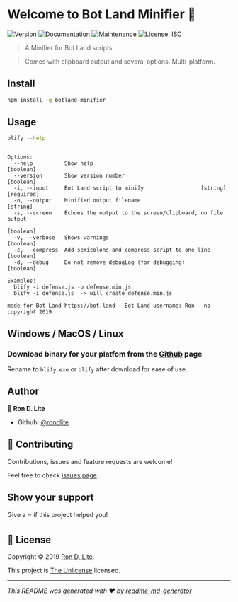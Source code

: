 # Welcome to Bot Land Minifier 👋
![Version](https://img.shields.io/badge/version-2.1.4-blue.svg?cacheSeconds=2592000)
[![Documentation](https://img.shields.io/badge/documentation-yes-brightgreen.svg)](https://github.com/rondlite/botland-minifier#readme)
[![Maintenance](https://img.shields.io/badge/Maintained%3F-yes-green.svg)](https://github.com/rondlite/botland-minifier/graphs/commit-activity)
[![License: ISC](https://img.shields.io/github/license/rondlite/minifier)](https://github.com/rondlite/botland-minifier/blob/master/LICENSE)

> A Minifier for Bot Land scripts

> Comes with clipboard output and several options. Multi-platform.

## Install

```sh
npm install -g botland-minifier
```

## Usage

```sh
blify --help
```


```

Options:
  --help          Show help                                            [boolean]
  --version       Show version number                                  [boolean]
  -i, --input     Bot Land script to minify                  [string] [required]
  -o, --output    Minified output filename                              [string]
  -s, --screen    Echoes the output to the screen/clipboard, no file output
                                                                       [boolean]
  -v, --verbose   Shows warnings                                       [boolean]
  -c, --compress  Add semicolons and compress script to one line       [boolean]
  -d, --debug     Do not remove debugLog (for debugging)               [boolean]

Examples:
  blify -i defense.js -o defense.min.js
  blify -i defense.js  -> will create defense.min.js

made for Bot Land https://bot.land - Bot Land username: Ron - no copyright 2019

```

## Windows / MacOS / Linux


### Download binary for your platfom from the [Github](https://github.com/rondlite/botland-minifier/) page
Rename to `blify.exe` or `blify` after download for ease of use.

## Author

👤 **Ron D. Lite**

* Github: [@rondlite](https://github.com/rondlite)

## 🤝 Contributing

Contributions, issues and feature requests are welcome!

Feel free to check [issues page](https://github.com/rondlite/botland-minifier/issues).

## Show your support

Give a ⭐️ if this project helped you!


## 📝 License

Copyright © 2019 [Ron D. Lite](https://github.com/rondlite).

This project is [The Unlicense](https://github.com/rondlite/botland-minifier/blob/master/LICENSE.md) licensed.

***
_This README was generated with ❤️ by [readme-md-generator](https://github.com/kefranabg/readme-md-generator)_
